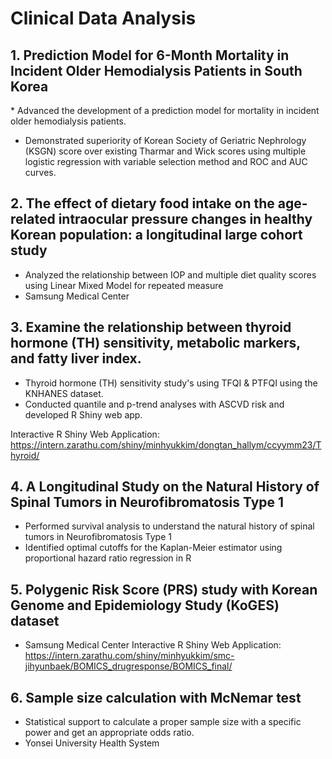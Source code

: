 # Clinical Data Analysis

##  1. Prediction Model for 6-Month Mortality in Incident Older Hemodialysis‬‭ Patients in South Korea‬

‭* Advanced the development of a prediction model for mortality in incident older hemodialysis patients.
* Demonstrated superiority of Korean Society of Geriatric Nephrology (KSGN) score over existing Tharmar and Wick scores using multiple logistic regression with variable selection method and ROC and AUC curves.


## 2. The effect of dietary food intake on the age-related intraocular pressure changes‬ in healthy Korean population: a longitudinal large cohort study

* Analyzed the relationship between IOP and multiple diet quality scores‬‭ using Linear Mixed Model for repeated measure‬
* Samsung Medical Center

## 3. Examine the relationship between thyroid hormone (TH)‬‭ sensitivity, metabolic markers, and fatty liver index.‬

* Thyroid hormone (TH) sensitivity study's using TFQI & PTFQI using the KNHANES dataset.
* Conducted quantile and p-trend analyses with ASCVD risk and developed R Shiny web app.

Interactive R Shiny Web Application: https://intern.zarathu.com/shiny/minhyukkim/dongtan_hallym/ccyymm23/Thyroid/

## 4. A Longitudinal‬ Study on the Natural History of Spinal Tumors in Neurofibromatosis Type‬ 1

* Performed survival analysis to understand the natural history of spinal tumors in Neurofibromatosis Type 1
* Identified optimal cutoffs for the Kaplan-Meier estimator using proportional hazard ratio regression in R

## 5. Polygenic Risk Score (PRS) study with Korean Genome and Epidemiology Study (KoGES) dataset

* Samsung Medical Center
Interactive R Shiny Web Application: https://intern.zarathu.com/shiny/minhyukkim/smc-jihyunbaek/BOMICS_drugresponse/BOMICS_final/

## 6. Sample size calculation with McNemar test
* Statistical support to calculate a proper sample size with a specific power and get an appropriate odds ratio.
* Yonsei University Health System
